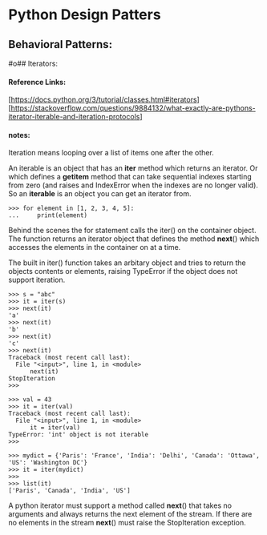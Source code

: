 # Python Design Patters

## Behavioral Patterns:

#o## Iterators:

#### Reference Links:

[https://docs.python.org/3/tutorial/classes.html#iterators]
[https://stackoverflow.com/questions/9884132/what-exactly-are-pythons-iterator-iterable-and-iteration-protocols]

#### notes:

Iteration means looping over a list of items one after the other.

An iterable is an object that has an __iter__ method which returns an iterator.
Or which defines a __getitem__ method that can take sequential indexes starting 
from zero (and raises and IndexError when the indexes are no longer valid).
So an **iterable** is an object you can get an iterator from.


```
>>> for element in [1, 2, 3, 4, 5]:
...     print(element)
```
Behind the scenes the for statement calls the iter() on the container object. 
The function returns an iterator object that defines the method __next__()
which accesses the elements in the container on at a time.

The built in iter() function takes an arbitary object and tries to return
the objects contents or elements, raising TypeError if the object does not 
support iteration.

```
>>> s = "abc"
>>> it = iter(s)
>>> next(it)
'a'
>>> next(it)
'b'
>>> next(it)
'c'
>>> next(it)
Traceback (most recent call last):
  File "<input>", line 1, in <module>
      next(it)
StopIteration
>>> 

```


```
>>> val = 43
>>> it = iter(val)
Traceback (most recent call last):
  File "<input>", line 1, in <module>
      it = iter(val)
TypeError: 'int' object is not iterable
>>> 

```

```
>>> mydict = {'Paris': 'France', 'India': 'Delhi', 'Canada': 'Ottawa', 'US': 'Washington DC'}
>>> it = iter(mydict)
>>> 
>>> list(it)
['Paris', 'Canada', 'India', 'US']

```

A python iterator must support a method called __next__() that takes no arguments
and always returns the next element of the stream.
If there are no elements in the stream __next__() must raise the StopIteration exception.





